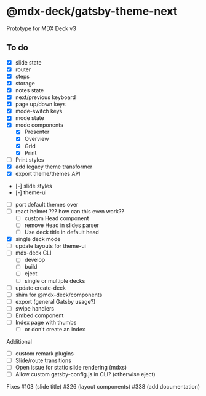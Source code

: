 
# @mdx-deck/gatsby-theme-next

Prototype for MDX Deck v3

## To do

- [x] slide state
- [x] router
- [x] steps
- [x] storage
- [x] notes state
- [x] next/previous keyboard
- [x] page up/down keys
- [x] mode-switch keys
- [x] mode state
- [x] mode components
  - [x] Presenter
  - [x] Overview
  - [x] Grid
  - [x] Print
- [ ] Print styles
- [x] add legacy theme transformer
- [x] export theme/themes API
- [-] slide styles
- [-] theme-ui
- [ ] port default themes over
- [ ] react helmet ??? how can this even work??
  - [ ] custom Head component
  - [ ] remove Head in slides parser
  - [ ] Use deck title in default head
- [x] single deck mode
- [ ] update layouts for theme-ui
- [ ] mdx-deck CLI
  - [ ] develop
  - [ ] build
  - [ ] eject
  - [ ] single or multiple decks
- [ ] update create-deck
- [ ] shim for @mdx-deck/components
- [ ] export (general Gatsby usage?)
- [ ] swipe handlers
- [ ] Embed component
- [ ] Index page with thumbs
  - [ ] or don't create an index

Additional

- [ ] custom remark plugins
- [ ] Slide/route transitions
- [ ] Open issue for static slide rendering (mdxs)
- [ ] Allow custom gatsby-config.js in CLI? (otherwise eject)

Fixes
#103 (slide title)
#326 (layout components)
#338 (add documentation)
